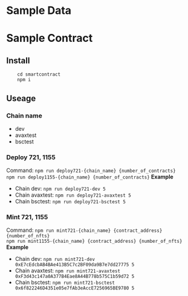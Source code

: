 # Sample Data

# Sample Contract
## Install
```
    cd smartcontract
    npm i
```
## Useage
### Chain name
* dev
* avaxtest
* bsctest

### Deploy 721, 1155
Command:
    ```npm run deploy721-{chain_name} {number_of_contracts}```<br/>
    ```npm run deploy1155-{chain_name} {number_of_contracts}```
**Example**
* Chain dev:
    ```npm run deploy721-dev 5```
* Chain avaxtest:
    ```npm run deploy721-avaxtest 5```
* Chain bsctest:
    ```npm run deploy721-bsctest 5```

### Mint 721, 1155
Command: 
    ```npm run mint721-{chain_name} {contract_address} {number_of_nfts}```<br/>
    ```npm run mint1155-{chain_name} {contract_address} {number_of_nfts}```
**Example**
* Chain dev: 
    ```npm run mint721-dev 0xE7cEdcbAB4BAe413B5C7c2BF09da9B7e7dd27775 5```
* Chain avaxtest:
        ```npm run mint721-avaxtest 0xF3d43c147a0A377B4Eae8A44B778b575C1b59d72 5```
* Chain bsctest:
    ```npm run mint721-bsctest 0x6f822246D4351e05e7fAb3eAccE7256965BE9780 5```
